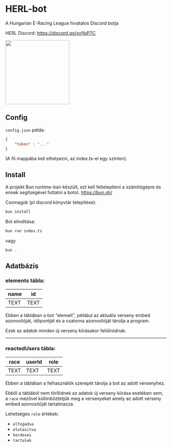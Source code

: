 # HERL-bot
A Hungarian E-Racing League hivatalos Discord botja

HERL Discord: https://discord.gg/xvfjbP7C

<img src="https://imgur.com/YZKEpzl.png" width="200px">

## Config

`config.json` példa:
```json
{
    "token" : "..."
}
```
(A fő mappába kell elhelyezni, az index.ts-el egy szinten).

## Install
A projekt Bun runtime-ban készült, ezt kell feltelepíteni a számítógépre és ennek segítségével futtatni a botot. 
https://bun.sh/

Csomagok (pl discord könyvtár telepítése):

```bash
bun install
```

Bot elindítása:

```bash
bun run index.ts 
```
vagy
```bash
bun .
```

## Adatbázis
### elements tábla:

| **name** | **id** |
| --- | --- |
| TEXT | TEXT |

Ebben a táblában a bot "elemeit", például az aktuális verseny embed azonosítóját, időpontját és a csatorna azonosítóját tárolja a program.

Ezek az adatok minden új verseny kiírásakor felülíródnak.

<hr>

### reactedUsers tábla:

| **race** | **userId** | **role** |
| --- | --- | --- |
| TEXT | TEXT | TEXT |

Ebben a táblában a felhasználók szerepét tárolja a bot az adott versenyhez.

Ebből a táblából nem törlődnek az adatok új verseny kiírása esetében sem, a `race` mezővel különböztetjük meg a versenyeket amely az adott verseny embed azonosítóját tartalmazza.

Lehetséges `role` értékek:
- `elfogadva`
- `elutasitva`
- `kerdeses`
- `tartalek`
